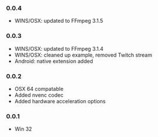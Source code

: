 ### 0.0.4
- WINS/OSX: updated to FFmpeg 3.1.5

### 0.0.3
- WINS/OSX: updated to FFmpeg 3.1.4
- WINS/OSX: cleaned up example, removed Twitch stream
- Android: native extension added

### 0.0.2 
- OSX 64 compatable
- Added nvenc codec
- Added hardware acceleration options

### 0.0.1  
- Win 32
